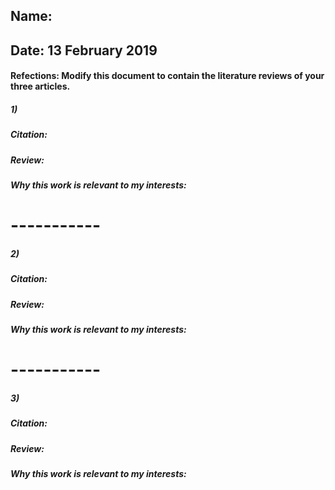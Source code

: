 ## Name:
## Date: 13 February 2019

#### Refections: Modify this document to contain the literature reviews of your three articles.


##### 1)
##### Citation:  
##### Review:
##### Why this work is relevant to my interests:

# -----------
##### 2)
##### Citation:  
##### Review:
##### Why this work is relevant to my interests:


# -----------
##### 3)
##### Citation:  
##### Review:
##### Why this work is relevant to my interests:

